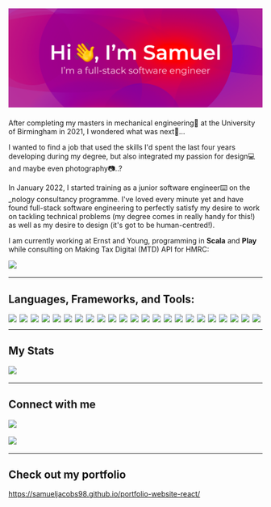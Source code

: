 ## ![](./assets/images/header.png)

After completing my masters in mechanical engineering🚀 at the University of Birmingham in 2021, I wondered what was next🤔...

I wanted to find a job that used the skills I'd spent the last four years developing during my degree, but also integrated my passion for design💻 and maybe even photography📷..?

In January 2022, I started training as a junior software engineer⌨️ on the \_nology consultancy programme. I've loved every minute yet and have found full-stack software engineering to perfectly satisfy my desire to work on tackling technical problems (my degree comes in really handy for this!) as well as my desire to design (it's got to be human-centred!).

I am currently working at Ernst and Young, programming in <b>Scala</b> and <b>Play</b> while consulting on Making Tax Digital (MTD) API for HMRC:

<a href="https://github.com/samueljacobsHMRC"><img src="https://img.shields.io/badge/GitHub-000?style=for-the-badge&logo=github&logoColor=white" /></a>

---

## Languages, Frameworks, and Tools:

<div style="display: flex; justify-content: flex-start; flex-wrap: wrap; gap: 6px">

<!-- Scala -->
<img src="https://img.shields.io/badge/-Scala-blueviolet?logo=scala" /> 

<!-- Play -->
<img src="https://img.shields.io/badge/-Play-blueviolet?logo=play" /> 

<!-- html5 -->
<img src="https://img.shields.io/badge/-HTML5-blueviolet?logo=html5" />

<!-- html canvas -->
<img src="https://img.shields.io/badge/-HTML%20Canvas-blueviolet?logo=html5" />

<!-- css3 -->
<img src="https://img.shields.io/badge/-CSS-blueviolet?logo=css3" />

<!-- scss -->
<img src="https://img.shields.io/badge/-SCSS-blueviolet?logo=sass" />

<!-- javascript -->
<img src="https://img.shields.io/badge/-JavaScript-blueviolet?logo=javascript" /> 

<!-- NodeJS -->
<img src="https://img.shields.io/badge/-NodeJS-blueviolet?logo=node.js" />
  
<!-- Express.js -->
<img src="https://img.shields.io/badge/-Express.js-blueviolet?logo=express" />

<!-- jest -->
<img src="https://img.shields.io/badge/-Jest-blueviolet?logo=jest" />

<!-- React -->
<img src="https://img.shields.io/badge/-ReactJS-blueviolet?logo=react" />

<!-- TypeScript -->
<img src="https://img.shields.io/badge/-TypeScript-blueviolet?logo=TypeScript" />  
  
<!-- java -->
<img src="https://img.shields.io/badge/-Java-blueviolet?logo=java" />

<!-- junit -->
<img src="https://img.shields.io/badge/-Junit-blueviolet?logo=java" />

<!-- npm -->
<img src="https://img.shields.io/badge/-npm-blueviolet?logo=npm" />

<!-- adobe creative cloud -->
<img src="https://img.shields.io/badge/-Adobe%20Creative%20Cloud-blueviolet?logo=adobe-creative-cloud" />
  
<!-- SolidWorks -->
<img src="https://img.shields.io/badge/-SolidWorks-blueviolet" />
    
<!-- Spring boot -->
<img src="https://img.shields.io/badge/-Spring%20Boot-blueviolet?logo=spring" />
  
<!-- Eleventy -->
<img src="https://img.shields.io/badge/-Eleventy-blueviolet?logo=eleventy" />
  
<!-- Netlify CMS -->
<img src="https://img.shields.io/badge/-Netlify%20CMS-blueviolet?logo=netlify" />
  
<!-- Google Cloud Platform -->
<img src="https://img.shields.io/badge/-Google%20Cloud%20Platform-blueviolet?logo=google-cloud" />
  
<!-- MySQL -->
<img src="https://img.shields.io/badge/-MySQL-blueviolet?logo=mysql" />
  
<!-- Postman -->
<img src="https://img.shields.io/badge/-Postman-blueviolet?logo=postman" />
</div>

---

## My Stats

<img src="https://github-readme-stats.vercel.app/api/top-langs/?username=samueljacobs98&theme=react&hide_border=false&include_all_commits=true&count_private=true&layout=compact"/>

---

## Connect with me

<!-- LinkedIn -->
<a href="https://www.linkedin.com/in/samuel-j-66a84ba2/"><img src="https://img.shields.io/badge/LinkedIn-0077B5?style=for-the-badge&logo=linkedin&logoColor=white" /></a>

<!-- Instagram -->
<a href="https://www.instagram.com/_samuel.jacobs_/"><img src="https://img.shields.io/badge/Instagram-E4405F?style=for-the-badge&logo=instagram&logoColor=white" /></a>

---

## Check out my portfolio

https://samueljacobs98.github.io/portfolio-website-react/
